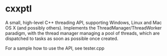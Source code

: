 cxxptl
=======

A small, high-level C++ threading API, supporting Windows, Linux and Mac OS X (and possibly others).
Implements the ThreadManager/ThreadWorker paradigm, with the thread manager managing a pool of threads,
which are dispatched to tasks as soon as possible once created.

For a sample how to use the API, see tester.cpp

